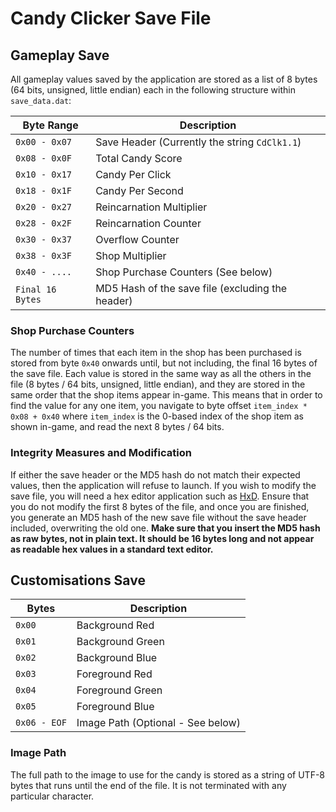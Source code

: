 # Candy Clicker Save File

## Gameplay Save

All gameplay values saved by the application are stored as a list of 8 bytes (64 bits, unsigned, little endian) each in the following structure within `save_data.dat`:

| Byte Range      | Description                                      |
|-----------------|--------------------------------------------------|
|`0x00 - 0x07`    | Save Header (Currently the string `CdClk1.1`)    |
|`0x08 - 0x0F`    | Total Candy Score                                |
|`0x10 - 0x17`    | Candy Per Click                                  |
|`0x18 - 0x1F`    | Candy Per Second                                 |
|`0x20 - 0x27`    | Reincarnation Multiplier                         |
|`0x28 - 0x2F`    | Reincarnation Counter                            |
|`0x30 - 0x37`    | Overflow Counter                                 |
|`0x38 - 0x3F`    | Shop Multiplier                                  |
|`0x40 - ....`    | Shop Purchase Counters (See below)               |
|`Final 16 Bytes` | MD5 Hash of the save file (excluding the header) |

### Shop Purchase Counters

The number of times that each item in the shop has been purchased is stored from byte `0x40` onwards until, but not including, the final 16 bytes of the save file. Each value is stored in the same way as all the others in the file (8 bytes / 64 bits, unsigned, little endian), and they are stored in the same order that the shop items appear in-game. This means that in order to find the value for any one item, you navigate to byte offset `item_index * 0x08 + 0x40` where `item_index` is the 0-based index of the shop item as shown in-game, and read the next 8 bytes / 64 bits.

### Integrity Measures and Modification

If either the save header or the MD5 hash do not match their expected values, then the application will refuse to launch. If you wish to modify the save file, you will need a hex editor application such as [HxD](https://mh-nexus.de/en/hxd/). Ensure that you do not modify the first 8 bytes of the file, and once you are finished, you generate an MD5 hash of the new save file without the save header included, overwriting the old one. **Make sure that you insert the MD5 hash as raw bytes, not in plain text. It should be 16 bytes long and not appear as readable hex values in a standard text editor.**

## Customisations Save

| Bytes       | Description                       |
|-------------|-----------------------------------|
|`0x00`       | Background Red                    |
|`0x01`       | Background Green                  |
|`0x02`       | Background Blue                   |
|`0x03`       | Foreground Red                    |
|`0x04`       | Foreground Green                  |
|`0x05`       | Foreground Blue                   |
|`0x06 - EOF` | Image Path (Optional - See below) |

### Image Path

The full path to the image to use for the candy is stored as a string of UTF-8 bytes that runs until the end of the file. It is not terminated with any particular character.
